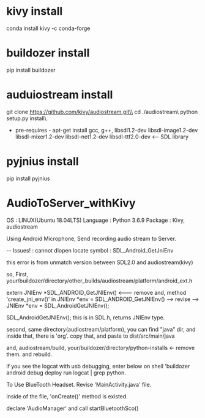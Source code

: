 # kivy install
conda install kivy -c conda-forge

# buildozer install
pip install buildozer

# auduiostream install
git clone https://github.com/kivy/audiostream.git\\
cd ./audiostream\\
python setup.py install\\
- pre-requires -
apt-get install gcc, g++, libsdl1.2-dev libsdl-image1.2-dev libsdl-mixer1.2-dev libsdl-net1.2-dev libsdl-ttf2.0-dev <-- SDL library

# pyjnius install
pip install pyjnius



# AudioToServer_withKivy

OS : LINUX(Ubuntu 18.04LTS)
Language : Python 3.6.9
Package : Kivy, audiostream


Using Android Microphone, Send recording audio stream to Server.


-- Issues!
: cannot dlopen locate symbol : SDL_Android_GetJniEnv

this error is from unmatch version between SDL2.0 and audiostream(kivy)

so, First, your/buildozer/directory/other_builds/audiostream/platform/android_ext.h

extern JNIEnv *SDL_ANDROID_GetJNIEnv() <--- remove
and, method 'create_jni_env()' in JNIEnv *env = SDL_ANDROID_GetJNIEnv() --> revise --> JNIEnv *env = SDL_AndroidGetJNIEnv();

SDL_AndroidGetJNIEnv(); this is in SDL.h, returns JNIEnv type.


second, same directory(audiostream/platform), you can find "java" dir, and inside that, there is 'org'.
copy that, and paste to dist/src/main/java

and, audiostream/build, your/buildozer/directory/python-installs <- remove them.
and rebuild.

if you see the logcat with usb debugging, enter below on shell
'buildozer android debug deploy run logcat | grep python.



To Use BlueTooth Headset.
Revise 'MainActivity.java' file.

inside of the file, 'onCreate()' method is existed.

declare 'AudioManager' and call startBluetoothSco()




